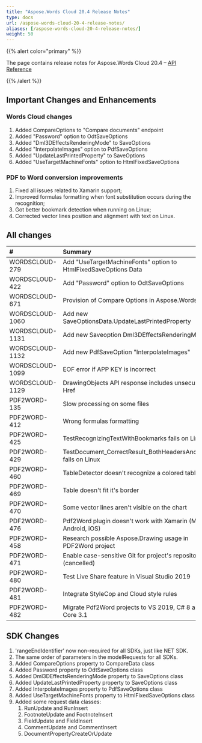 ```yaml
---
title: "Aspose.Words Cloud 20.4 Release Notes"
type: docs
url: /aspose-words-cloud-20-4-release-notes/
aliases: [/aspose-words-cloud-20-4-release-notes/]
weight: 50
---
```


{{% alert color="primary" %}} 

The page contains release notes for Aspose.Words Cloud 20.4 – [API Reference](https://apireference.aspose.cloud/words/)

{{% /alert %}} 

## Important Changes and Enhancements

### Words Cloud changes

1. Added CompareOptions to "Compare documents" endpoint
1. Added "Password" option to OdtSaveOptions
1. Added "Dml3DEffectsRenderingMode" to SaveOptions
1. Added "InterpolateImages" option to PdfSaveOptions
1. Added "UpdateLastPrintedProperty" to SaveOptions
1. Added "UseTargetMachineFonts" option to HtmlFixedSaveOptions

### PDF to Word conversion improvements

1. Fixed all issues related to Xamarin support;
1. Improved formulas formatting when font substitution occurs during the recognition;
1. Got better bookmark detection when running on Linux;
1. Corrected vector lines position and alignment with text on Linux.


## All changes

|#|Summary|Category|
| :- | :- | :- |
|WORDSCLOUD-279|Add "UseTargetMachineFonts" option to HtmlFixedSaveOptions Data |Feature|
|WORDSCLOUD-422|Add "Password" option to OdtSaveOptions |Feature|
|WORDSCLOUD-671|Provision of Compare Options in Aspose.Words Cloud |Feature|
|WORDSCLOUD-1060|Add new SaveOptionsData.UpdateLastPrintedProperty |Feature|
|WORDSCLOUD-1131|Add new Saveoption Dml3DEffectsRenderingMode |Feature|
|WORDSCLOUD-1132|Add new PdfSaveOption "InterpolateImages" |Feature|
|WORDSCLOUD-1099|EOF error if APP KEY is incorrect |Bug|
|WORDSCLOUD-1129|DrawingObjects API response includes unsecured Href |Bug|
|PDF2WORD-135 |Slow processing on some files |Bug|
|PDF2WORD-412 |Wrong formulas formatting |Bug|
|PDF2WORD-425 |TestRecognizingTextWithBookmarks fails on Linux |Bug|
|PDF2WORD-429|TestDocument_CorrectResult_BothHeadersAndFooters fails on Linux|Bug|
|PDF2WORD-460|TableDetector doesn't recognize a colored table|Bug|
|PDF2WORD-469|Table doesn't fit it's border|Bug|
|PDF2WORD-470 |Some vector lines aren't visible on the chart|Bug|
|PDF2WORD-476 |Pdf2Word plugin doesn't work with Xamarin (Mac, Android, iOS) |Bug|
|PDF2WORD-458 |Research possible Aspose.Drawing usage in PDF2Word project |Task|
|PDF2WORD-471 |Enable case-sensitive Git for project's repository (cancelled) |Task|
|PDF2WORD-480 |Test Live Share feature in Visual Studio 2019 |Task|
|PDF2WORD-481|Integrate StyleCop and Cloud style rules|Task|
|PDF2WORD-482 |Migrate Pdf2Word projects to VS 2019, C# 8 and .NET Core 3.1 |Task|

## SDK Changes

1. 'rangeEndIdentifier' now non-required for all SDKs, just like NET SDK.
1. The same order of parameters in the modelRequests for all SDKs.
1. Added CompareOptions property to CompareData class
1. Added Password property to OdtSaveOptions class
1. Added Dml3DEffectsRenderingMode property to SaveOptions class
1. Added UpdateLastPrintedProperty property to SaveOptions class
1. Added InterpolateImages property to PdfSaveOptions class
1. Added UseTargetMachineFonts property to HtmlFixedSaveOptions class
1. Added some request data classes: 
   1. RunUpdate and RunInsert
   1. FootnoteUpdate and FootnoteInsert
   1. FieldUpdate and FieldInsert
   1. CommentUpdate and CommentInsert
   1. DocumentPropertyCreateOrUpdate
